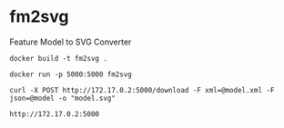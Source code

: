 # fm2svg
Feature Model to SVG Converter

`docker build -t fm2svg .`

`docker run -p 5000:5000 fm2svg`

`curl -X POST http://172.17.0.2:5000/download -F xml=@model.xml -F json=@model -o "model.svg"`

`http://172.17.0.2:5000`